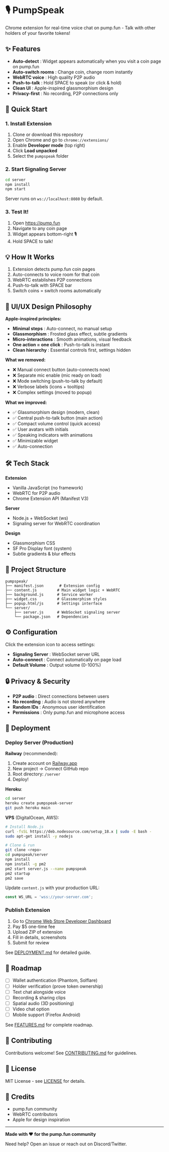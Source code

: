 # 🎙️ PumpSpeak

Chrome extension for real-time voice chat on pump.fun - Talk with other holders of your favorite tokens!

## ✨ Features

- **Auto-detect** : Widget appears automatically when you visit a coin page on pump.fun
- **Auto-switch rooms** : Change coin, change room instantly  
- **WebRTC voice** : High quality P2P audio
- **Push-to-talk** : Hold SPACE to speak (or click & hold)
- **Clean UI** : Apple-inspired glassmorphism design
- **Privacy-first** : No recording, P2P connections only

## 🚀 Quick Start

### 1. Install Extension

1. Clone or download this repository
2. Open Chrome and go to `chrome://extensions/`
3. Enable **Developer mode** (top right)
4. Click **Load unpacked**
5. Select the `pumpspeak` folder

### 2. Start Signaling Server

```bash
cd server
npm install
npm start
```

Server runs on `ws://localhost:8080` by default.

### 3. Test It!

1. Open https://pump.fun
2. Navigate to any coin page
3. Widget appears bottom-right 🎙️
4. Hold SPACE to talk!

## 💡 How It Works

1. Extension detects pump.fun coin pages
2. Auto-connects to voice room for that coin
3. WebRTC establishes P2P connections
4. Push-to-talk with SPACE bar
5. Switch coins = switch rooms automatically

## 🎨 UI/UX Design Philosophy

**Apple-inspired principles:**
- **Minimal steps** : Auto-connect, no manual setup
- **Glassmorphism** : Frosted glass effect, subtle gradients
- **Micro-interactions** : Smooth animations, visual feedback
- **One action = one click** : Push-to-talk is instant
- **Clean hierarchy** : Essential controls first, settings hidden

**What we removed:**
- ❌ Manual connect button (auto-connects now)
- ❌ Separate mic enable (mic ready on load)
- ❌ Mode switching (push-to-talk by default)
- ❌ Verbose labels (icons + tooltips)
- ❌ Complex settings (moved to popup)

**What we improved:**
- ✅ Glassmorphism design (modern, clean)
- ✅ Central push-to-talk button (main action)
- ✅ Compact volume control (quick access)
- ✅ User avatars with initials
- ✅ Speaking indicators with animations
- ✅ Minimizable widget
- ✅ Auto-connection

## 🛠️ Tech Stack

**Extension**
- Vanilla JavaScript (no framework)
- WebRTC for P2P audio
- Chrome Extension API (Manifest V3)

**Server**
- Node.js + WebSocket (ws)
- Signaling server for WebRTC coordination

**Design**
- Glassmorphism CSS
- SF Pro Display font (system)
- Subtle gradients & blur effects

## 📁 Project Structure

```
pumpspeak/
├── manifest.json       # Extension config
├── content.js         # Main widget logic + WebRTC
├── background.js      # Service worker
├── widget.css         # Glassmorphism styles
├── popup.html/js      # Settings interface
└── server/
    ├── server.js      # WebSocket signaling server
    └── package.json   # Dependencies
```

## ⚙️ Configuration

Click the extension icon to access settings:
- **Signaling Server** : WebSocket server URL
- **Auto-connect** : Connect automatically on page load
- **Default Volume** : Output volume (0-100%)

## 🔒 Privacy & Security

- **P2P audio** : Direct connections between users
- **No recording** : Audio is not stored anywhere
- **Random IDs** : Anonymous user identification
- **Permissions** : Only pump.fun and microphone access

## 🚀 Deployment

### Deploy Server (Production)

**Railway** (recommended):
1. Create account on [Railway.app](https://railway.app/)
2. New project → Connect GitHub repo
3. Root directory: `/server`
4. Deploy!

**Heroku**:
```bash
cd server
heroku create pumpspeak-server
git push heroku main
```

**VPS** (DigitalOcean, AWS):
```bash
# Install Node.js
curl -fsSL https://deb.nodesource.com/setup_18.x | sudo -E bash -
sudo apt-get install -y nodejs

# Clone & run
git clone <repo>
cd pumpspeak/server
npm install
npm install -g pm2
pm2 start server.js --name pumpspeak
pm2 startup
pm2 save
```

Update `content.js` with your production URL:
```javascript
const WS_URL = 'wss://your-server.com';
```

### Publish Extension

1. Go to [Chrome Web Store Developer Dashboard](https://chrome.google.com/webstore/devconsole/)
2. Pay $5 one-time fee
3. Upload ZIP of extension
4. Fill in details, screenshots
5. Submit for review

See [DEPLOYMENT.md](DEPLOYMENT.md) for detailed guide.

## 🎯 Roadmap

- [ ] Wallet authentication (Phantom, Solflare)
- [ ] Holder verification (prove token ownership)
- [ ] Text chat alongside voice
- [ ] Recording & sharing clips
- [ ] Spatial audio (3D positioning)
- [ ] Video chat option
- [ ] Mobile support (Firefox Android)

See [FEATURES.md](FEATURES.md) for complete roadmap.

## 🤝 Contributing

Contributions welcome! See [CONTRIBUTING.md](CONTRIBUTING.md) for guidelines.

## 📝 License

MIT License - see [LICENSE](LICENSE) for details.

## 🙏 Credits

- pump.fun community
- WebRTC contributors
- Apple for design inspiration

---

**Made with ❤️ for the pump.fun community**

Need help? Open an issue or reach out on Discord/Twitter.
